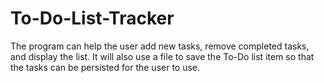 # To-Do-List-Tracker
The program can help the user add new tasks, remove completed tasks, and display the list. It will also use a file to save the To-Do list item so that the tasks can be persisted for the user to use.
